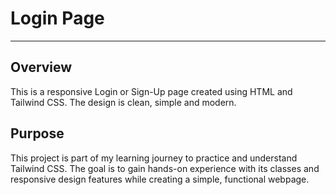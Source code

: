 <h1>Login Page</h1>

---

## Overview
This is a responsive Login or Sign-Up page created using HTML and Tailwind CSS. The design is clean, simple and modern.


## Purpose

This project is part of my learning journey to practice and understand Tailwind CSS. 
The goal is to gain hands-on experience with its classes and responsive design features while creating a simple, functional webpage.
